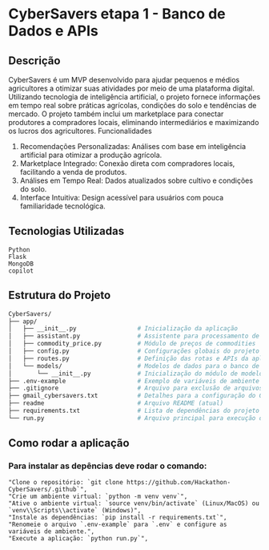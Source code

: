 # CyberSavers etapa 1 - Banco de Dados e APIs
## Descrição

CyberSavers é um MVP desenvolvido para ajudar pequenos e médios agricultores a otimizar suas atividades por meio de uma plataforma digital. Utilizando tecnologia de inteligência artificial, o projeto fornece informações em tempo real sobre práticas agrícolas, condições do solo e tendências de mercado. O projeto também inclui um marketplace para conectar produtores a compradores locais, eliminando intermediários e maximizando os lucros dos agricultores.
Funcionalidades

1. Recomendações Personalizadas: Análises com base em inteligência artificial para otimizar a produção agrícola.
2. Marketplace Integrado: Conexão direta com compradores locais, facilitando a venda de produtos.
3. Análises em Tempo Real: Dados atualizados sobre cultivo e condições do solo.
4. Interface Intuitiva: Design acessível para usuários com pouca familiaridade tecnológica.

## Tecnologias Utilizadas

    Python
    Flask
    MongoDB
    copilot

## Estrutura do Projeto
```bash
CyberSavers/
├── app/
│   ├── __init__.py                 # Inicialização da aplicação
│   ├── assistant.py                # Assistente para processamento de dados agrícolas
│   ├── commodity_price.py          # Módulo de preços de commodities
│   ├── config.py                   # Configurações globais do projeto
│   ├── routes.py                   # Definição das rotas e APIs da aplicação
│   └── models/                     # Modelos de dados para o banco de dados
│       └── __init__.py             # Inicialização do módulo de modelos
├── .env-example                    # Exemplo de variáveis de ambiente
├── .gitignore                      # Arquivo para exclusão de arquivos no Git
├── gmail_cybersavers.txt           # Detalhes para a configuração do Gmail no projeto
├── readme                          # Arquivo README (atual)
├── requirements.txt                # Lista de dependências do projeto
└── run.py                          # Arquivo principal para execução do aplicativo

```

## Como rodar a aplicação

### Para instalar as depências deve rodar o comando:
    "Clone o repositório: `git clone https://github.com/Hackathon-CyberSavers/.github`",
    "Crie um ambiente virtual: `python -m venv venv`",
    "Ative o ambiente virtual: `source venv/bin/activate` (Linux/MacOS) ou `venv\\Scripts\\activate` (Windows)",
    "Instale as dependências: `pip install -r requirements.txt`",
    "Renomeie o arquivo `.env-example` para `.env` e configure as variáveis de ambiente.",
    "Execute a aplicação: `python run.py`",
